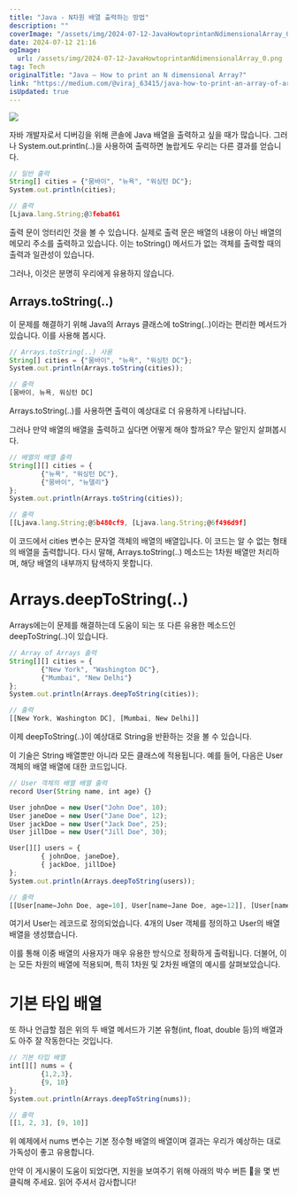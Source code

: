 ```yaml
---
title: "Java - N차원 배열 출력하는 방법"
description: ""
coverImage: "/assets/img/2024-07-12-JavaHowtoprintanNdimensionalArray_0.png"
date: 2024-07-12 21:16
ogImage: 
  url: /assets/img/2024-07-12-JavaHowtoprintanNdimensionalArray_0.png
tag: Tech
originalTitle: "Java — How to print an N dimensional Array?"
link: "https://medium.com/@viraj_63415/java-how-to-print-an-array-of-arrays-cbdc69e61000"
isUpdated: true
---
```





<img src="/assets/img/2024-07-12-JavaHowtoprintanNdimensionalArray_0.png" />

자바 개발자로서 디버깅을 위해 콘솔에 Java 배열을 출력하고 싶을 때가 많습니다. 그러나 System.out.println(..)을 사용하여 출력하면 놀랍게도 우리는 다른 결과를 얻습니다.

```js
// 일반 출력
String[] cities = {"뭄바이", "뉴욕", "워싱턴 DC"};
System.out.println(cities);

// 출력
[Ljava.lang.String;@3feba861
```

출력 문이 엉터리인 것을 볼 수 있습니다. 실제로 출력 문은 배열의 내용이 아닌 배열의 메모리 주소를 출력하고 있습니다. 이는 toString() 메서드가 없는 객체를 출력할 때의 출력과 일관성이 있습니다.

<div class="content-ad"></div>

그러나, 이것은 분명히 우리에게 유용하지 않습니다.

## Arrays.toString(..)

이 문제를 해결하기 위해 Java의 Arrays 클래스에 toString(..)이라는 편리한 메서드가 있습니다. 이를 사용해 봅시다.

```js
// Arrays.toString(..) 사용
String[] cities = {"뭄바이", "뉴욕", "워싱턴 DC"};
System.out.println(Arrays.toString(cities));

// 출력
[뭄바이, 뉴욕, 워싱턴 DC]
```

<div class="content-ad"></div>

Arrays.toString(..)를 사용하면 출력이 예상대로 더 유용하게 나타납니다.

그러나 만약 배열의 배열을 출력하고 싶다면 어떻게 해야 할까요? 무슨 말인지 살펴봅시다.

```js
// 배열의 배열 출력
String[][] cities = { 
        {"뉴욕", "워싱턴 DC"}, 
        {"뭄바이", "뉴델리"} 
};
System.out.println(Arrays.toString(cities));

// 출력
[[Ljava.lang.String;@5b480cf9, [Ljava.lang.String;@6f496d9f]
```

이 코드에서 cities 변수는 문자열 객체의 배열의 배열입니다. 이 코드는 알 수 없는 형태의 배열을 출력합니다. 다시 말해, Arrays.toString(..) 메소드는 1차원 배열만 처리하며, 해당 배열의 내부까지 탐색하지 못합니다.

<div class="content-ad"></div>

# Arrays.deepToString(..)

Arrays에는이 문제를 해결하는데 도움이 되는 또 다른 유용한 메소드인 deepToString(..)이 있습니다.

```js
// Array of Arrays 출력
String[][] cities = { 
        {"New York", "Washington DC"}, 
        {"Mumbai", "New Delhi"} 
};
System.out.println(Arrays.deepToString(cities));

// 출력
[[New York, Washington DC], [Mumbai, New Delhi]]
```

이제 deepToString(..)이 예상대로 String을 반환하는 것을 볼 수 있습니다.

<div class="content-ad"></div>

이 기술은 String 배열뿐만 아니라 모든 클래스에 적용됩니다. 예를 들어, 다음은 User 객체의 배열 배열에 대한 코드입니다.

```js
// User 객체의 배열 배열 출력
record User(String name, int age) {}

User johnDoe = new User("John Doe", 10);
User janeDoe = new User("Jane Doe", 12);
User jackDoe = new User("Jack Doe", 25);
User jillDoe = new User("Jill Doe", 30);

User[][] users = {
        { johnDoe, janeDoe},
        { jackDoe, jillDoe}
};
System.out.println(Arrays.deepToString(users));

// 출력
[[User[name=John Doe, age=10], User[name=Jane Doe, age=12]], [User[name=Jack Doe, age=25], User[name=Jill Doe, age=30]]]
```

여기서 User는 레코드로 정의되었습니다. 4개의 User 객체를 정의하고 User의 배열 배열을 생성했습니다.

이를 통해 이중 배열의 사용자가 매우 유용한 방식으로 정확하게 출력됩니다. 더불어, 이는 모든 차원의 배열에 적용되며, 특히 1차원 및 2차원 배열의 예시를 살펴보았습니다.

<div class="content-ad"></div>

# 기본 타입 배열

또 하나 언급할 점은 위의 두 배열 메서드가 기본 유형(int, float, double 등)의 배열과도 아주 잘 작동한다는 것입니다.

```js
// 기본 타입 배열
int[][] nums = { 
        {1,2,3}, 
        {9, 10}
};
System.out.println(Arrays.deepToString(nums));

// 출력
[[1, 2, 3], [9, 10]]
```

위 예제에서 nums 변수는 기본 정수형 배열의 배열이며 결과는 우리가 예상하는 대로 가독성이 좋고 유용합니다.

<div class="content-ad"></div>

만약 이 게시물이 도움이 되었다면, 지원을 보여주기 위해 아래의 박수 버튼 👏을 몇 번 클릭해 주세요. 읽어 주셔서 감사합니다!